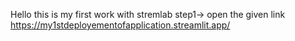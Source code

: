 Hello this is my first work with stremlab
step1-> open the given link https://my1stdeployementofapplication.streamlit.app/
